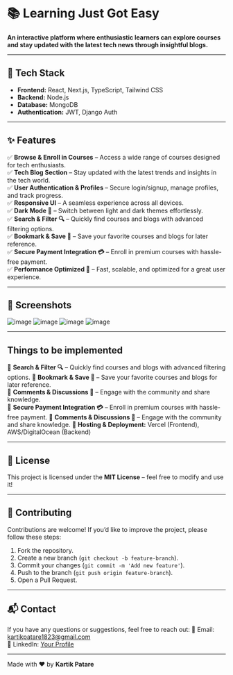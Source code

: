 # 📚 Learning Just Got Easy

**An interactive platform where enthusiastic learners can explore courses and stay updated with the latest tech news through insightful blogs.**

---

## 🚀 Tech Stack

- **Frontend:** React, Next.js, TypeScript, Tailwind CSS
- **Backend:** Node.js
- **Database:** MongoDB
- **Authentication:** JWT, Django Auth

---

## ✨ Features

✅ **Browse & Enroll in Courses** – Access a wide range of courses designed for tech enthusiasts.  
✅ **Tech Blog Section** – Stay updated with the latest trends and insights in the tech world.  
✅ **User Authentication & Profiles** – Secure login/signup, manage profiles, and track progress.  
✅ **Responsive UI** – A seamless experience across all devices.  
✅ **Dark Mode 🌙** – Switch between light and dark themes effortlessly.  
✅ **Search & Filter 🔍** – Quickly find courses and blogs with advanced filtering options.  
✅ **Bookmark & Save 📌** – Save your favorite courses and blogs for later reference.   
✅ **Secure Payment Integration 💳** – Enroll in premium courses with hassle-free payment.  
✅ **Performance Optimized 🚀** – Fast, scalable, and optimized for a great user experience.  

---

## 📸 Screenshots 
![image](https://github.com/user-attachments/assets/733b0bec-1604-495c-a805-d577630f9828)
![image](https://github.com/user-attachments/assets/379ff8bc-b2a5-44b3-b364-94e1311b3621)
![image](https://github.com/user-attachments/assets/1ba4c93e-bfe1-4f3a-b8d3-6a4d6a9ff4c4)
![image](https://github.com/user-attachments/assets/777d95d3-b9ac-4aaf-a80c-6cb57c2810cd)

---
## Things to be implemented

🔮 **Search & Filter 🔍** – Quickly find courses and blogs with advanced filtering options. 
🔮 **Bookmark & Save 📌** – Save your favorite courses and blogs for later reference.  
🔮 **Comments & Discussions 💬** – Engage with the community and share knowledge.  
🔮 **Secure Payment Integration 💳** – Enroll in premium courses with hassle-free payment. 
🔮 **Comments & Discussions 💬** – Engage with the community and share knowledge. 
🔮 **Hosting & Deployment:** Vercel (Frontend), AWS/DigitalOcean (Backend)

---

## 📜 License
This project is licensed under the **MIT License** – feel free to modify and use it!

---

## 🤝 Contributing
Contributions are welcome! If you’d like to improve the project, please follow these steps:
1. Fork the repository.
2. Create a new branch (`git checkout -b feature-branch`).
3. Commit your changes (`git commit -m 'Add new feature'`).
4. Push to the branch (`git push origin feature-branch`).
5. Open a Pull Request.

---

## 📬 Contact
If you have any questions or suggestions, feel free to reach out:
📧 Email: kartikpatare1823@gmail.com   
💼 LinkedIn: [Your Profile](https://www.linkedin.com/in/kartik-patare-63b4b4256/)

---

Made with ❤️ by **Kartik Patare**
